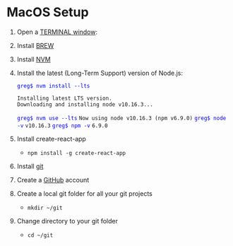 # MacOS Setup


1. Open a [TERMINAL window](https://blog.teamtreehouse.com/introduction-to-the-mac-os-x-command-line): 
1. Install [BREW](https://brew.sh/)
1. Install [NVM](https://nodesource.com/blog/installing-node-js-tutorial-using-nvm-on-mac-os-x-and-ubuntu/)
1. Install the latest (Long-Term Support) version of Node.js:

	<span style="color:blue">`greg$ nvm install --lts`</span>
	```
	Installing latest LTS version.
	Downloading and installing node v10.16.3...
	```
	<span style="color:blue">`greg$ nvm use --lts`</span>
	`Now using node v10.16.3 (npm v6.9.0)`
	<span style="color:blue">`greg$ node -v`</span>
	`v10.16.3`
	<span style="color:blue">`greg$ npm -v`</span>
	`6.9.0`

1. Install create-react-app
	- `npm install -g create-react-app`
1. Install [git]([https://hackernoon.com/install-git-on-mac-a884f0c9d32c](https://hackernoon.com/install-git-on-mac-a884f0c9d32c))
1. Create a [GitHub]([https://github.com/](https://github.com/)) account
1. Create a local git folder for all your git projects
	- `mkdir ~/git`
1. Change directory to your git folder
	- `cd ~/git`

<!--stackedit_data:
eyJoaXN0b3J5IjpbLTEzODU2MTg3NTIsLTk1NjE2MjMyMSw1ND
k0NjY2MywyMDg2MTk2MTA3XX0=
-->
